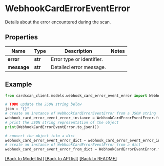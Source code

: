 # WebhookCardErrorEventError

Details about the error encountered during the scan.

## Properties

Name | Type | Description | Notes
------------ | ------------- | ------------- | -------------
**error** | **str** | Error type or identifier. | 
**message** | **str** | Detailed error message. | 

## Example

```python
from cardscan_client.models.webhook_card_error_event_error import WebhookCardErrorEventError

# TODO update the JSON string below
json = "{}"
# create an instance of WebhookCardErrorEventError from a JSON string
webhook_card_error_event_error_instance = WebhookCardErrorEventError.from_json(json)
# print the JSON string representation of the object
print(WebhookCardErrorEventError.to_json())

# convert the object into a dict
webhook_card_error_event_error_dict = webhook_card_error_event_error_instance.to_dict()
# create an instance of WebhookCardErrorEventError from a dict
webhook_card_error_event_error_from_dict = WebhookCardErrorEventError.from_dict(webhook_card_error_event_error_dict)
```
[[Back to Model list]](../README.md#documentation-for-models) [[Back to API list]](../README.md#documentation-for-api-endpoints) [[Back to README]](../README.md)


